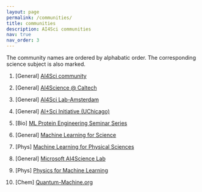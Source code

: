 ```yaml
---
layout: page
permalink: /communities/
title: communities
description: AI4Sci communities
nav: true
nav_order: 3
---
```

The community names are ordered by alphabatic order. The corresponding science subject is also marked.


1. \[General\] [AI4Sci community](https://ai4sciencecommunity.github.io/)

2. \[General\] [AI4Science @ Caltech](https://www.ai4science.caltech.edu/)

3. \[General\] [AI4Sci Lab-Amsterdam](https://ai4science-amsterdam.github.io/)

4. \[General\] [AI+Sci Initiative (UChicago)](https://datascience.uchicago.edu/research/ai-science/)

5. \[Bio\] [ML Protein Engineering Seminar Series](https://www.ml4proteinengineering.com/)

6. \[General\] [Machine Learning for Science](https://ml4sci.lbl.gov/)

7. \[Phys\] [Machine Learning for Physical Sciences](https://ml4physicalsciences.github.io/)

8. \[General\] [Microsoft AI4Science Lab](https://www.microsoft.com/en-us/research/lab/microsoft-research-ai4science/)

9. \[Phys\] [Physics for Machine Learning](https://physics4ml.github.io/)

10. \[Chem\] [Quantum-Machine.org](http://quantum-machine.org/)